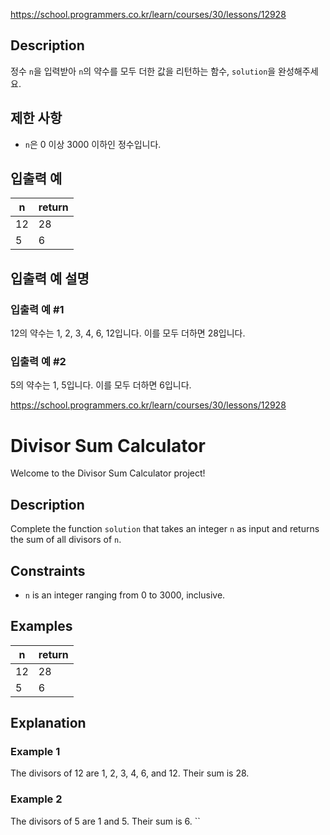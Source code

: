https://school.programmers.co.kr/learn/courses/30/lessons/12928



## Description
정수 `n`을 입력받아 `n`의 약수를 모두 더한 값을 리턴하는 함수, `solution`을 완성해주세요.

## 제한 사항
- `n`은 0 이상 3000 이하인 정수입니다.

## 입출력 예
| n   | return |
|-----|--------|
| 12  | 28     |
| 5   | 6      |

## 입출력 예 설명
### 입출력 예 #1
12의 약수는 1, 2, 3, 4, 6, 12입니다. 이를 모두 더하면 28입니다.

### 입출력 예 #2
5의 약수는 1, 5입니다. 이를 모두 더하면 6입니다.



https://school.programmers.co.kr/learn/courses/30/lessons/12928
# Divisor Sum Calculator

Welcome to the Divisor Sum Calculator project!

## Description
Complete the function `solution` that takes an integer `n` as input and returns the sum of all divisors of `n`.

## Constraints
- `n` is an integer ranging from 0 to 3000, inclusive.

## Examples
| n   | return |
|-----|--------|
| 12  | 28     |
| 5   | 6      |

## Explanation
### Example 1
The divisors of 12 are 1, 2, 3, 4, 6, and 12. Their sum is 28.

### Example 2
The divisors of 5 are 1 and 5. Their sum is 6.
``
